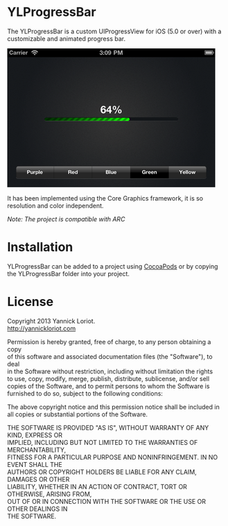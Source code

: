 YLProgressBar
=================
The YLProgressBar is a custom UIProgressView for iOS (5.0 or over) with a customizable and animated progress bar.

![](https://github.com/YannickL/YLProgressBar/raw/master/YLProgressBar/Resources/Images/Screenshot.png)

It has been implemented using the Core Graphics framework, it is so resolution and color independent.

*Note: The project is compatible with ARC*

Installation
============

YLProgressBar can be added to a project using [CocoaPods](https://github.com/CocoaPods/CocoaPods) or by copying the YLProgressBar folder into your project.
  
License
====================
Copyright 2013 Yannick Loriot.<br />
http://yannickloriot.com

Permission is hereby granted, free of charge, to any person obtaining a copy<br />
of this software and associated documentation files (the "Software"), to deal<br />
in the Software without restriction, including without limitation the rights<br />
to use, copy, modify, merge, publish, distribute, sublicense, and/or sell<br />
copies of the Software, and to permit persons to whom the Software is<br />
furnished to do so, subject to the following conditions:

The above copyright notice and this permission notice shall be included in<br />
all copies or substantial portions of the Software.
 
THE SOFTWARE IS PROVIDED "AS IS", WITHOUT WARRANTY OF ANY KIND, EXPRESS OR<br />
IMPLIED, INCLUDING BUT NOT LIMITED TO THE WARRANTIES OF MERCHANTABILITY,<br />
FITNESS FOR A PARTICULAR PURPOSE AND NONINFRINGEMENT. IN NO EVENT SHALL THE<br />
AUTHORS OR COPYRIGHT HOLDERS BE LIABLE FOR ANY CLAIM, DAMAGES OR OTHER<br />
LIABILITY, WHETHER IN AN ACTION OF CONTRACT, TORT OR OTHERWISE, ARISING FROM,<br />
OUT OF OR IN CONNECTION WITH THE SOFTWARE OR THE USE OR OTHER DEALINGS IN<br />
THE SOFTWARE.
